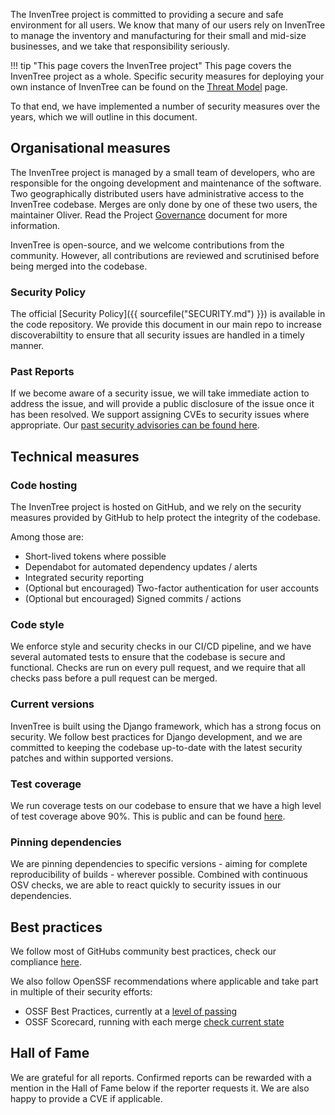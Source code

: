 
The InvenTree project is committed to providing a secure and safe environment for all users. We know that many of our users rely on InvenTree to manage the inventory and manufacturing for their small and mid-size businesses, and we take that responsibility seriously.

!!! tip "This page covers the InvenTree project"
    This page covers the InvenTree project as a whole. Specific security measures for deploying your own instance of InvenTree can be found on the [Threat Model](./concepts/threat_model.md) page.

To that end, we have implemented a number of security measures over the years, which we will outline in this document.

## Organisational measures

The InvenTree project is managed by a small team of developers, who are responsible for the ongoing development and maintenance of the software. Two geographically distributed users have administrative access to the InvenTree codebase. Merges are only done by one of these two users, the maintainer Oliver.
Read the Project [Governance](./project/governance.md) document for more information.

InvenTree is open-source, and we welcome contributions from the community. However, all contributions are reviewed and scrutinised before being merged into the codebase.

### Security Policy

The official [Security Policy]({{ sourcefile("SECURITY.md") }}) is available in the code repository.
We provide this document in our main repo to increase discoverabiltity to ensure that all security issues are handled in a timely manner.

### Past Reports
If we become aware of a security issue, we will take immediate action to address the issue, and will provide a public disclosure of the issue once it has been resolved. We support assigning CVEs to security issues where appropriate.  Our [past security advisories can be found here](https://github.com/inventree/InvenTree/security/advisories).

## Technical measures

### Code hosting

The InvenTree project is hosted on GitHub, and we rely on the security measures provided by GitHub to help protect the integrity of the codebase.

Among those are:

- Short-lived tokens where possible
- Dependabot for automated dependency updates / alerts
- Integrated security reporting
- (Optional but encouraged) Two-factor authentication for user accounts
- (Optional but encouraged) Signed commits / actions

### Code style

We enforce style and security checks in our CI/CD pipeline, and we have several automated tests to ensure that the codebase is secure and functional.
Checks are run on every pull request, and we require that all checks pass before a pull request can be merged.

### Current versions

InvenTree is built using the Django framework, which has a strong focus on security. We follow best practices for Django development, and we are committed to keeping the codebase up-to-date with the latest security patches and within supported versions.

### Test coverage

We run coverage tests on our codebase to ensure that we have a high level of test coverage above 90%. This is public and can be found [here](https://app.codecov.io/gh/inventree/InvenTree).

### Pinning dependencies

We are pinning dependencies to specific versions - aiming for complete reproducibility of builds - wherever possible. Combined with continuous OSV checks, we are able to react quickly to security issues in our dependencies.

## Best practices

We follow most of GitHubs community best practices, check our compliance [here](https://github.com/inventree/InvenTree/community).

We also follow OpenSSF recommendations where applicable and take part in multiple of their security efforts:

- OSSF Best Practices, currently at a [level of passing](https://www.bestpractices.dev/de/projects/7179)
- OSSF Scorecard, running with each merge [check current state](https://securityscorecards.dev/viewer/?uri=github.com/inventree/InvenTree)

## Hall of Fame

We are grateful for all reports. Confirmed reports can be rewarded with a mention in the Hall of Fame below if the reporter requests it. We are also happy to provide a CVE if applicable.
